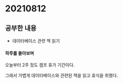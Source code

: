 # 20210812

## 공부한 내용
+ 데이터베이스 관련 책 읽기

#### 하루를 돌아보며
오늘부터 2주 정도 캠프 휴가 기간이다.

그래서 가볍게 데이터베이스와 관련된 책을 읽고 휴식을 취했다.
